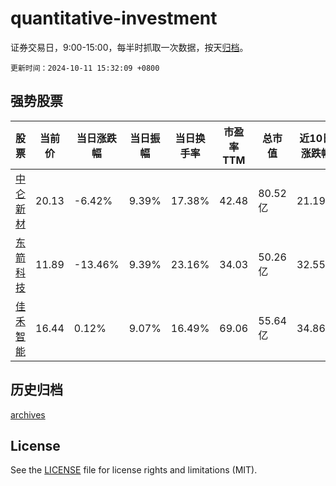 # quantitative-investment

证券交易日，9:00-15:00，每半时抓取一次数据，按天[归档](archives)。

`更新时间：2024-10-11 15:32:09 +0800`

## 强势股票

|股票|当前价|当日涨跌幅|当日振幅|当日换手率|市盈率TTM|总市值|近10日涨跌幅|
|----|----|----|----|----|----|----|----|
|[中仑新材](https://xueqiu.com/S/SZ301565)|20.13|-6.42%|9.39%|17.38%|42.48|80.52亿|21.19%|
|[东箭科技](https://xueqiu.com/S/SZ300978)|11.89|-13.46%|9.39%|23.16%|34.03|50.26亿|32.55%|
|[佳禾智能](https://xueqiu.com/S/SZ300793)|16.44|0.12%|9.07%|16.49%|69.06|55.64亿|34.86%|

## 历史归档

[archives](archives)

## License

See the [LICENSE](LICENSE) file for license rights and limitations (MIT).